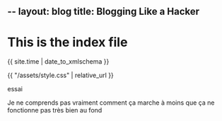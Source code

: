 --
layout: blog
title: Blogging Like a Hacker
---

<h1>This is the index file</h1>

{{ site.time | date_to_xmlschema }}

{{ "/assets/style.css" | relative_url }}

essai

Je ne comprends pas vraiment comment ça marche à moins que ça ne fonctionne pas très bien au fond
